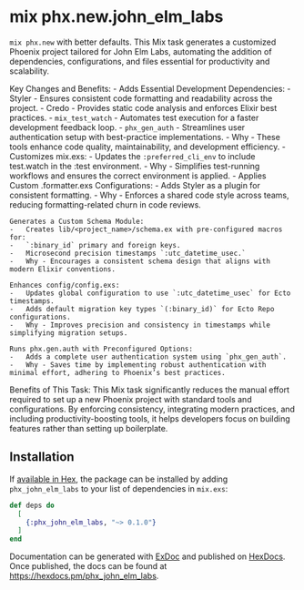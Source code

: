 # mix phx.new.john_elm_labs

`mix phx.new` with better defaults.
This Mix task generates a customized Phoenix project tailored for John Elm Labs, automating the addition of dependencies, configurations, and files essential for productivity and scalability.

Key Changes and Benefits:
	-	Adds Essential Development Dependencies:
	-	Styler - Ensures consistent code formatting and readability across the project.
	-	Credo - Provides static code analysis and enforces Elixir best practices.
	-	`mix_test_watch` - Automates test execution for a faster development feedback loop.
	-	`phx_gen_auth` - Streamlines user authentication setup with best-practice implementations.
	-	Why - These tools enhance code quality, maintainability, and development efficiency.
	-	Customizes mix.exs:
	-	Updates the `:preferred_cli_env` to include test.watch in the :test environment.
	-	Why - Simplifies test-running workflows and ensures the correct environment is applied.
	-	Applies Custom .formatter.exs Configurations:
	-	Adds Styler as a plugin for consistent formatting.
	-	Why - Enforces a shared code style across teams, reducing formatting-related churn in code reviews.

	Generates a Custom Schema Module:
	-	Creates lib/<project_name>/schema.ex with pre-configured macros for:
	-	`:binary_id` primary and foreign keys.
	-	Microsecond precision timestamps `:utc_datetime_usec.`
	-	Why - Encourages a consistent schema design that aligns with modern Elixir conventions.

	Enhances config/config.exs:
	-	Updates global configuration to use `:utc_datetime_usec` for Ecto timestamps.
	-	Adds default migration key types `(:binary_id)` for Ecto Repo configurations.
	-	Why - Improves precision and consistency in timestamps while simplifying migration setups.

	Runs phx.gen.auth with Preconfigured Options:
	-	Adds a complete user authentication system using `phx_gen_auth`.
	-	Why - Saves time by implementing robust authentication with minimal effort, adhering to Phoenix’s best practices.

Benefits of This Task:
This Mix task significantly reduces the manual effort required to set up a new Phoenix project with standard tools and configurations. By enforcing consistency, integrating modern practices, and including productivity-boosting tools, it helps developers focus on building features rather than setting up boilerplate.

## Installation

If [available in Hex](https://hex.pm/docs/publish), the package can be installed
by adding `phx_john_elm_labs` to your list of dependencies in `mix.exs`:

```elixir
def deps do
  [
    {:phx_john_elm_labs, "~> 0.1.0"}
  ]
end
```

Documentation can be generated with [ExDoc](https://github.com/elixir-lang/ex_doc)
and published on [HexDocs](https://hexdocs.pm). Once published, the docs can
be found at <https://hexdocs.pm/phx_john_elm_labs>.

